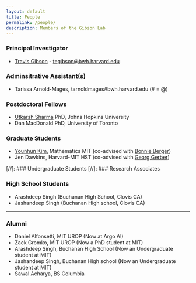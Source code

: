 ```yaml
---
layout: default
title: People
permalink: /people/
description: Members of the Gibson Lab
---
```


### Principal Investigator
- [Travis Gibson](/travisgibson/) - <a href="mailto:tegibson@bwh.harvard.edu" style="display: inline-block"><i class="fa fa-envelope-o"></i> tegibson@bwh.harvard.edu</a>


### Adminsitrative Assistant(s)
- Tarissa Arnold-Mages, tarnoldmages#bwh.harvard.edu (# = @)

### Postdoctoral Fellows
- [Utkarsh Sharma](https://u-sharma.github.io/) PhD, Johns Hopkins University
- Dan MacDonald PhD, University of Toronto

### Graduate Students
- [Younhun Kim](http://www-math.mit.edu/~younhun/), Mathematics MIT (co-advised with [Bonnie Berger](https://people.csail.mit.edu/bab/))
- Jen Dawkins, Harvard-MIT HST (co-advised with [Georg Gerber](https://gerber.bwh.harvard.edu/))

[//]: ### Undergraduate Students
[//]: ### Research Associates


### High School Students
- Arashdeep Singh (Buchanan High School, Clovis CA)
- Jashandeep Singh (Buchanan High school, Clovis CA)

---

### Alumni
- Daniel Alfonsetti,  MIT UROP (Now at Argo AI)
- Zack Gromko, MIT UROP (Now a PhD student at MIT)
- Arashdeep Singh, Buchanan High School (Now an Undergraduate student at MIT)
- Jashandeep Singh, Buchanan High school (Now an Undergraduate student at MIT)
- Sawal Acharya, BS Columbia
